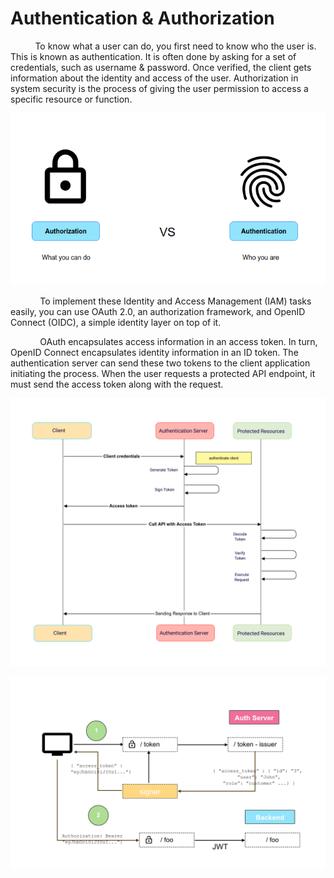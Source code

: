 # Authentication & Authorization

           To know what a user can do, you first need to know who the user is. This is known as authentication. It is often done by asking for a set of credentials, such as username & password. Once verified, the client gets information about the identity and access of the user. Authorization in system security is the process of giving the user permission to access a specific resource or function. 

![Authorization-vs-Authentication](img/Authorization-vs-Authentication.png)  

            To implement these Identity and Access Management (IAM) tasks easily, you can use OAuth 2.0, an authorization framework, and OpenID Connect (OIDC), a simple identity layer on top of it.
            
            
            OAuth encapsulates access information in an access token. In turn, OpenID Connect encapsulates identity information in an ID token. The authentication server can send these two tokens to the client application initiating the process. When the user requests a protected API endpoint, it must send the access token along with the request.
            
![JWT_Simple_Flow](img/JWT_Simple_Flow.png) 

![JWT_Signing](img/JWT_Signing.png) 


